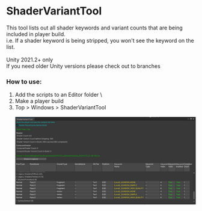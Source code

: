 # ShaderVariantTool
This tool lists out all shader keywords and variant counts that are being included in player build. \
i.e. If a shader keyword is being stripped, you won't see the keyword on the list.
\
\
Unity 2021.2+ only \
If you need older Unity versions please check out to branches

### How to use:
1. Add the scripts to an Editor folder \
2. Make a player build
3. Top > Windows > ShaderVariantTool
\
\
![](README01.jpg)
